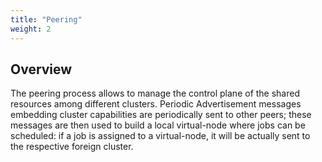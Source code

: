 ```yaml
---
title: "Peering"
weight: 2
---
```


## Overview

The peering process allows to manage the control plane of the shared resources among different clusters.
Periodic Advertisement messages embedding cluster capabilities are periodically sent to other peers; these messages are
then used to build a local virtual-node where jobs can be scheduled: if a job is assigned to a 
virtual-node, it will be actually sent to the respective foreign cluster.
